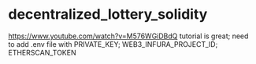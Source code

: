 # decentralized_lottery_solidity

https://www.youtube.com/watch?v=M576WGiDBdQ tutorial is great; need to add .env file with PRIVATE_KEY;  WEB3_INFURA_PROJECT_ID; ETHERSCAN_TOKEN
